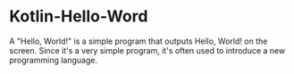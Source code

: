 # Kotlin-Hello-Word
A "Hello, World!" is a simple program that outputs Hello, World! on the screen. Since it's a very simple program, it's often used to introduce a new programming language.
